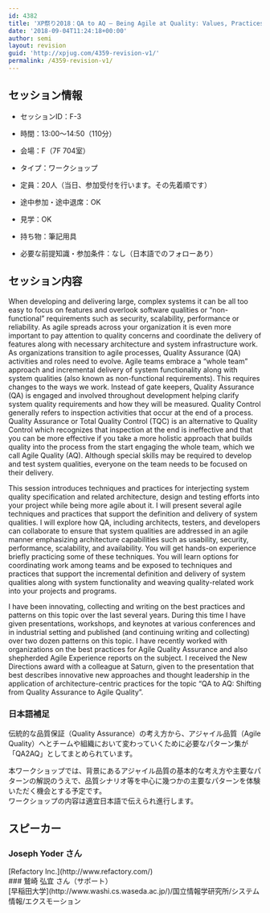 ```yaml
---
id: 4382
title: 'XP祭り2018：QA to AQ – Being Agile at Quality: Values, Practices, and Patterns（Joseph Yoderさん、鷲崎さん）'
date: '2018-09-04T11:24:18+00:00'
author: semi
layout: revision
guid: 'http://xpjug.com/4359-revision-v1/'
permalink: /4359-revision-v1/
---
```


## セッション情報

- セッションID：F-3
- 時間：13:00～14:50（110分）
- 会場：F（7F 704室）
- タイプ：ワークショップ

- 定員：20人（当日、参加受付を行います。その先着順です）
- 途中参加・途中退席：OK
- 見学：OK
- 持ち物：筆記用具
- 必要な前提知識・参加条件：なし（日本語でのフォローあり）

## セッション内容

When developing and delivering large, complex systems it can be all too easy to focus on features and overlook software qualities or “non-functional” requirements such as security, scalability, performance or reliability. As agile spreads across your organization it is even more important to pay attention to quality concerns and coordinate the delivery of features along with necessary architecture and system infrastructure work. As organizations transition to agile processes, Quality Assurance (QA) activities and roles need to evolve. Agile teams embrace a “whole team” approach and incremental delivery of system functionality along with system qualities (also known as non-functional requirements). This requires changes to the ways we work. Instead of gate keepers, Quality Assurance (QA) is engaged and involved throughout development helping clarify system quality requirements and how they will be measured. Quality Control generally refers to inspection activities that occur at the end of a process. Quality Assurance or Total Quality Control (TQC) is an alternative to Quality Control which recognizes that inspection at the end is ineffective and that you can be more effective if you take a more holistic approach that builds quality into the process from the start engaging the whole team, which we call Agile Quality (AQ). Although special skills may be required to develop and test system qualities, everyone on the team needs to be focused on their delivery.

This session introduces techniques and practices for interjecting system quality specification and related architecture, design and testing efforts into your project while being more agile about it. I will present several agile techniques and practices that support the definition and delivery of system qualities. I will explore how QA, including architects, testers, and developers can collaborate to ensure that system qualities are addressed in an agile manner emphasizing architecture capabilities such as usability, security, performance, scalability, and availability. You will get hands-on experience briefly practicing some of these techniques. You will learn options for coordinating work among teams and be exposed to techniques and practices that support the incremental definition and delivery of system qualities along with system functionality and weaving quality-related work into your projects and programs.

I have been innovating, collecting and writing on the best practices and patterns on this topic over the last several years. During this time I have given presentations, workshops, and keynotes at various conferences and in industrial setting and published (and continuing writing and collecting) over two dozen patterns on this topic. I have recently worked with organizations on the best practices for Agile Quality Assurance and also shepherded Agile Experience reports on the subject. I received the New Directions award with a colleague at Saturn, given to the presentation that best describes innovative new approaches and thought leadership in the application of architecture-centric practices for the topic “QA to AQ: Shifting from Quality Assurance to Agile Quality”.

### 日本語補足

伝統的な品質保証（Quality Assurance）の考え方から、アジャイル品質（Agile  
Quality）へとチームや組織において変わっていくために必要なパターン集が「QA2AQ」としてまとめられています。

本ワークショップでは、背景にあるアジャイル品質の基本的な考え方や主要なパターンの解説のうえで、品質シナリオ等を中心に幾つかの主要なパターンを体験いただく機会とする予定です。  
ワークショップの内容は適宜日本語で伝えられ進行します。

## スピーカー

### Joseph Yoder さん

<div class="profile">[Refactory Inc.](http://www.refactory.com/)

</div>### 鷲崎 弘宜 さん（サポート）

<div class="profile">[早稲田大学](http://www.washi.cs.waseda.ac.jp/)/国立情報学研究所/システム情報/エクスモーション

</div>